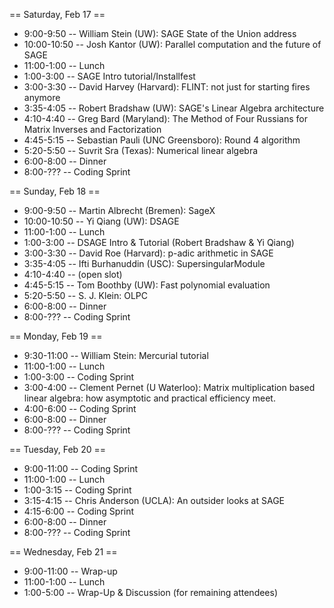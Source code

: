 == Saturday, Feb 17 ==

 * 9:00-9:50 -- William Stein (UW): SAGE State of the Union address
 * 10:00-10:50 -- Josh Kantor (UW): Parallel computation and the future of SAGE
 * 11:00-1:00 -- Lunch
 * 1:00-3:00 -- SAGE Intro tutorial/Installfest
 * 3:00-3:30 -- David Harvey (Harvard): FLINT: not just for starting fires anymore
 * 3:35-4:05 -- Robert Bradshaw (UW): SAGE's Linear Algebra architecture
 * 4:10-4:40 -- Greg Bard (Maryland): The Method of Four Russians for Matrix Inverses and Factorization
 * 4:45-5:15 -- Sebastian Pauli (UNC Greensboro): Round 4 algorithm
 * 5:20-5:50 -- Suvrit Sra (Texas): Numerical linear algebra
 * 6:00-8:00 -- Dinner
 * 8:00-??? -- Coding Sprint

== Sunday, Feb 18 ==

 * 9:00-9:50 -- Martin Albrecht (Bremen): SageX
 * 10:00-10:50 -- Yi Qiang (UW): DSAGE
 * 11:00-1:00 -- Lunch
 * 1:00-3:00 -- DSAGE Intro & Tutorial (Robert Bradshaw & Yi Qiang)
 * 3:00-3:30 -- David Roe (Harvard): p-adic arithmetic in SAGE
 * 3:35-4:05 -- Ifti Burhanuddin (USC): SupersingularModule
 * 4:10-4:40 -- (open slot)
 * 4:45-5:15 -- Tom Boothby (UW): Fast polynomial evaluation	
 * 5:20-5:50 -- S. J. Klein: OLPC
 * 6:00-8:00 -- Dinner
 * 8:00-??? -- Coding Sprint

== Monday, Feb 19 ==

 * 9:30-11:00 -- William Stein: Mercurial tutorial
 * 11:00-1:00 -- Lunch
 * 1:00-3:00 -- Coding Sprint
 * 3:00-4:00 -- Clement Pernet (U Waterloo): Matrix multiplication based linear algebra: how asymptotic and practical 
efficiency meet.
 * 4:00-6:00 -- Coding Sprint
 * 6:00-8:00 -- Dinner
 * 8:00-??? -- Coding Sprint

== Tuesday, Feb 20 ==

 * 9:00-11:00 -- Coding Sprint
 * 11:00-1:00 -- Lunch
 * 1:00-3:15 -- Coding Sprint
 * 3:15-4:15 -- Chris Anderson (UCLA): An outsider looks at SAGE
 * 4:15-6:00 -- Coding Sprint
 * 6:00-8:00 -- Dinner
 * 8:00-??? -- Coding Sprint

== Wednesday, Feb 21 == 

 * 9:00-11:00 -- Wrap-up
 * 11:00-1:00 -- Lunch
 * 1:00-5:00 -- Wrap-Up & Discussion (for remaining attendees)
